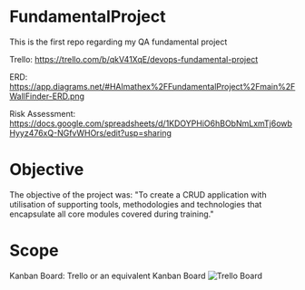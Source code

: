 # FundamentalProject
This is the first repo regarding my QA fundamental project

Trello: https://trello.com/b/qkV41XqE/devops-fundamental-project

ERD: https://app.diagrams.net/#HAlmathex%2FFundamentalProject%2Fmain%2FWallFinder-ERD.png

Risk Assessment: https://docs.google.com/spreadsheets/d/1KDOYPHiO6hBObNmLxmTj6owbHyyz476xQ-NGfvWHOrs/edit?usp=sharing

# Objective
The objective of the project was: "To create a CRUD application with utilisation of supporting tools,
methodologies and technologies that encapsulate all core modules
covered during training."
# Scope
Kanban Board: Trello or an equivalent Kanban Board
![Trello Board](https://github.com/Almathex/FundamentalProject/blob/main/Documentation/trelloboard.png?raw=true)

